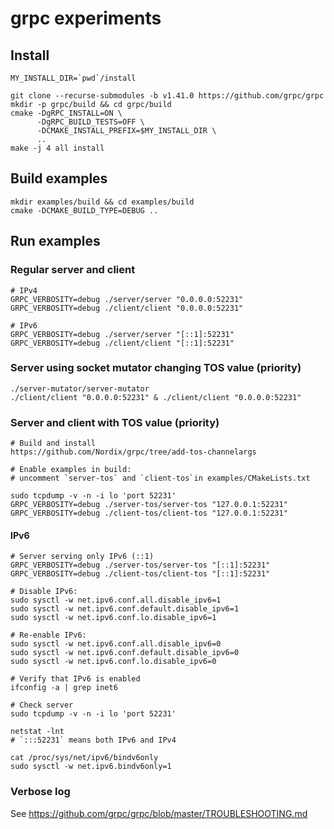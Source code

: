 # grpc experiments

## Install

```
MY_INSTALL_DIR=`pwd`/install

git clone --recurse-submodules -b v1.41.0 https://github.com/grpc/grpc
mkdir -p grpc/build && cd grpc/build
cmake -DgRPC_INSTALL=ON \
      -DgRPC_BUILD_TESTS=OFF \
      -DCMAKE_INSTALL_PREFIX=$MY_INSTALL_DIR \
      ..
make -j 4 all install
```

## Build examples

```
mkdir examples/build && cd examples/build
cmake -DCMAKE_BUILD_TYPE=DEBUG ..
```

## Run examples

### Regular server and client

```
# IPv4
GRPC_VERBOSITY=debug ./server/server "0.0.0.0:52231"
GRPC_VERBOSITY=debug ./client/client "0.0.0.0:52231"

# IPv6
GRPC_VERBOSITY=debug ./server/server "[::1]:52231"
GRPC_VERBOSITY=debug ./client/client "[::1]:52231"
```

### Server using socket mutator changing TOS value (priority)

```
./server-mutator/server-mutator
./client/client "0.0.0.0:52231" & ./client/client "0.0.0.0:52231"
```

### Server and client with TOS value (priority)

```
# Build and install
https://github.com/Nordix/grpc/tree/add-tos-channelargs

# Enable examples in build:
# uncomment `server-tos` and `client-tos`in examples/CMakeLists.txt

sudo tcpdump -v -n -i lo 'port 52231'
GRPC_VERBOSITY=debug ./server-tos/server-tos "127.0.0.1:52231"
GRPC_VERBOSITY=debug ./client-tos/client-tos "127.0.0.1:52231"
```

#### IPv6

```
# Server serving only IPv6 (::1)
GRPC_VERBOSITY=debug ./server-tos/server-tos "[::1]:52231"
GRPC_VERBOSITY=debug ./client-tos/client-tos "[::1]:52231"
```

```
# Disable IPv6:
sudo sysctl -w net.ipv6.conf.all.disable_ipv6=1
sudo sysctl -w net.ipv6.conf.default.disable_ipv6=1
sudo sysctl -w net.ipv6.conf.lo.disable_ipv6=1

# Re-enable IPv6:
sudo sysctl -w net.ipv6.conf.all.disable_ipv6=0
sudo sysctl -w net.ipv6.conf.default.disable_ipv6=0
sudo sysctl -w net.ipv6.conf.lo.disable_ipv6=0

# Verify that IPv6 is enabled
ifconfig -a | grep inet6

# Check server
sudo tcpdump -v -n -i lo 'port 52231'

netstat -lnt
# `:::52231` means both IPv6 and IPv4

cat /proc/sys/net/ipv6/bindv6only
sudo sysctl -w net.ipv6.bindv6only=1
```

### Verbose log

See https://github.com/grpc/grpc/blob/master/TROUBLESHOOTING.md
